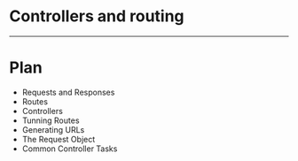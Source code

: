 # Controllers and routing

---

# Plan

*   Requests and Responses
*   Routes
*   Controllers
*   Tunning Routes
*   Generating URLs
*   The Request Object
*   Common Controller Tasks

